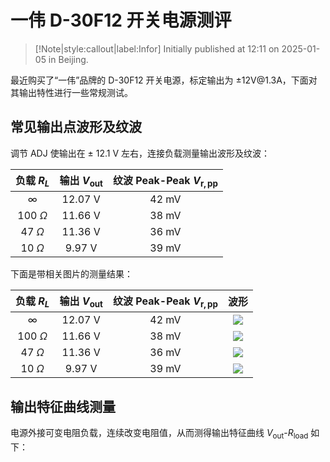 # 一伟 D-30F12 开关电源测评


> [!Note|style:callout|label:Infor]
Initially published at 12:11 on 2025-01-05 in Beijing.

最近购买了“一伟”品牌的 D-30F12 开关电源，标定输出为 $\pm 12 \mathrm{V} @ 1.3 \mathrm{A}$，下面对其输出特性进行一些常规测试。

## 常见输出点波形及纹波

调节 ADJ 使输出在 $\pm$ 12.1 V 左右，连接负载测量输出波形及纹波：


<div class='center'>

| 负载 $R_L$ | 输出 $V_{\mathrm{out}}$ | 纹波 Peak-Peak $V_{\mathrm{r, pp}}$ |
|:-:|:-:|:-:|
 | $\infty$ | 12.07 V | 42 mV | 
 | 100 $\Omega$ | 11.66 V |  38 mV |
 | 47 $\Omega$  | 11.36 V | 36 mV |
 | 10 $\Omega$  | 9.97 V | 39 mV |
</div>


下面是带相关图片的测量结果：

<div class='center'>

| 负载 $R_L$ | 输出 $V_{\mathrm{out}}$ | 纹波 Peak-Peak $V_{\mathrm{r, pp}}$ | 波形 |
|:-:|:-:|:-:|:-:|
 | $\infty$ | 12.07 V | 42 mV | <div class="center"><img src="https://imagebank-0.oss-cn-beijing.aliyuncs.com/VS-PicGo/2025-01-05-12-19-07_一伟 D-30F12 开关电源测评.png"/></div> |
 | 100 $\Omega$ | 11.66 V |  38 mV | <div class="center"><img src="https://imagebank-0.oss-cn-beijing.aliyuncs.com/VS-PicGo/2025-01-05-12-27-11_一伟 D-30F12 开关电源测评.png"/></div> |
 | 47 $\Omega$  | 11.36 V | 36 mV | <div class="center"><img src="https://imagebank-0.oss-cn-beijing.aliyuncs.com/VS-PicGo/2025-01-05-12-30-29_一伟 D-30F12 开关电源测评.png"/></div> |
 | 10 $\Omega$  | 9.97 V | 39 mV | <div class="center"><img src="https://imagebank-0.oss-cn-beijing.aliyuncs.com/VS-PicGo/2025-01-05-12-35-32_一伟 D-30F12 开关电源测评.png"/></div> |
</div>

## 输出特征曲线测量

电源外接可变电阻负载，连续改变电阻值，从而测得输出特征曲线 $V_{\mathrm{out}}$-$R_{\mathrm{load}}$ 如下：